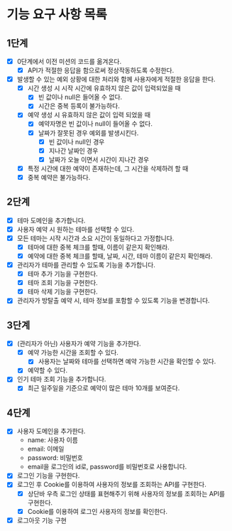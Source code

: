 # 기능 요구 사항 목록

## 1단계
- [x] 0단계에서 이전 미션의 코드를 옮겨온다.
  - [x] API가 적절한 응답을 함으로써 정상작동하도록 수정한다.
- [x] 발생할 수 있는 예외 상황에 대한 처리와 함께 사용자에게 적절한 응답을 한다.
  - [x] 시간 생성 시 시작 시간에 유효하지 않은 값이 입력되었을 때
    - [x] 빈 값이나 null은 들어올 수 없다.
    - [x] 시간은 중복 등록이 불가능하다.
  - [x] 예약 생성 시 유효하지 않은 값이 입력 되었을 때
    - [x] 예약자명은 빈 값이나 null이 들어올 수 없다.
    - [x] 날짜가 잘못된 경우 예외를 발생시킨다.
      - [x] 빈 값이나 null인 경우
      - [x] 지나간 날짜인 경우
      - [x] 날짜가 오늘 이면서 시간이 지나간 경우
  - [x] 특정 시간에 대한 예약이 존재하는데, 그 시간을 삭제하려 할 때
  - [x] 중복 예약은 불가능하다.

## 2단계
- [x] 테마 도메인을 추가합니다.
- [x] 사용자 예약 시 원하는 테마를 선택할 수 있다.
- [x] 모든 테마는 시작 시간과 소요 시간이 동일하다고 가정합니다.
  - [x] 테마에 대한 중복 체크를 할때, 이름이 같은지 확인해라. 
  - [x] 예약에 대한 중복 체크를 할때, 날짜, 시간, 테마 이름이 같은지 확인해라. 
- [x] 관리자가 테마를 관리할 수 있도록 기능을 추가합니다. 
  - [x] 테마 추가 기능을 구현한다.
  - [x] 테마 조회 기능을 구현한다.
  - [x] 테마 삭제 기능을 구현한다. 
- [x] 관리자가 방탈출 예약 시, 테마 정보를 포함할 수 있도록 기능을 변경합니다.

## 3단계
- [x] (관리자가 아닌) 사용자가 예약 기능을 추가한다.
  - [x] 예약 가능한 시간을 조회할 수 있다.
    - [x] 사용자는 날짜와 테마를 선택하면 예약 가능한 시간을 확인할 수 있다.
  - [x] 예약할 수 있다.
- [x] 인기 테마 조회 기능을 추가합니다.
  - [x] 최근 일주일을 기준으로 예약이 많은 테마 10개를 보여준다.

## 4단계
- [x] 사용자 도메인을 추가한다. 
  - name: 사용자 이름 
  - email: 이메일 
  - password: 비밀번호
  - email을 로그인의 id로, password를 비밀번호로 사용합니다.
- [x] 로그인 기능을 구현한다. 
- [x] 로그인 후 Cookie를 이용하여 사용자의 정보를 조회하는 API를 구현한다. 
  - [x] 상단바 우측 로그인 상태를 표현해주기 위해 사용자의 정보를 조회하는 API를 구현한다. 
  - [x] Cookie를 이용하여 로그인 사용자의 정보를 확인한다.
- [x] 로그아웃 기능 구현
